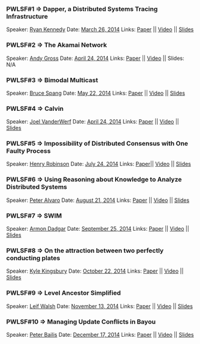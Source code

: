 ### PWLSF#1 => Dapper, a Distributed Systems Tracing Infrastructure
Speaker: [Ryan Kennedy](https://twitter.com/rckenned)
Date: [March 26, 2014](http://www.meetup.com/papers-we-love-too/events/168085182/)
Links: [Paper](http://research.google.com/pubs/pub36356.html) || [Video](https://www.youtube.com/watch?v=ya9X63VPgV8) || [Slides](https://speakerdeck.com/paperswelove/pwl-sf-number-1-equals-ryan-kennedy-on-dapper-a-distributed-systems-tracing-infrastructure)

### PWLSF#2 => The Akamai Network
Speaker: [Andy Gross](https://twitter.com/argv0)
Date: [April 24, 2014](http://www.meetup.com/papers-we-love-too/events/168294502/)
Links: [Paper](http://www.akamai.com/dl/technical_publications/network_overview_osr.pdf) || [Video](https://www.youtube.com/watch?v=bQCT93D1bsM) || Slides: N/A

### PWLSF#3 => Bimodal Multicast
Speaker: [Bruce Spang](https://twitter.com/brucespang)
Date: [May 22, 2014](http://www.meetup.com/papers-we-love-too/events/168461962/)
Links: [Paper](http://www.csl.mtu.edu/cs6461/www/Reading/Birman99.pdf) || [Video](https://www.youtube.com/watch?v=iBvWB2K2ULU) || [Slides](https://speakerdeck.com/paperswelove/pwlsf-number-3-equals-bruce-spang-on-bimodal-multicast)

### PWLSF#4 => Calvin
Speaker: [Joel VanderWerf](https://twitter.com/JoelVanderWerf)
Date: [April 24, 2014](http://www.meetup.com/papers-we-love-too/events/171291972/)
Links: [Paper](http://www.cs.yale.edu/homes/dna/papers/calvin-sigmod12.pdf) || [Video](https://www.youtube.com/watch?v=RxMBqVLfei0) || [Slides](https://speakerdeck.com/paperswelove/pwlsf-number-4-equals-joel-vanderwerf-on-calvin)

### PWLSF#5 => Impossibility of Distributed Consensus with One Faulty Process
Speaker: [Henry Robinson](https://twitter.com/HenryR)
Date: [July 24, 2014](http://www.meetup.com/papers-we-love-too/events/168566452/)
Links: [Paper](http://macs.citadel.edu/rudolphg/csci604/ImpossibilityofConsensus.pdf)|| [Video](https://www.youtube.com/watch?v=HAimnwG4Qv4) || [Slides](https://speakerdeck.com/paperswelove/pwlsf-number-5-equals-henry-robinson-on-flp-imp-of-distributed-consensus-w-one-faulty-process)

### PWLSF#6 => Using Reasoning about Knowledge to Analyze Distributed Systems
Speaker: [Peter Alvaro](https://twitter.com/palvaro)
Date: [August 21, 2014](http://www.meetup.com/papers-we-love-too/events/168821902/)
Links: [Paper](https://www.cs.cornell.edu/home/halpern/papers/UsingRAK.pdf) || [Video](https://www.youtube.com/watch?v=CxZrBwhXHdo) || [Slides](https://speakerdeck.com/paperswelove/pwlsf-number-6-equals-peter-alvaro-using-reasoning-about-knowledge-to-analyze-distributed-systems)

### PWLSF#7 => SWIM
Speaker: [Armon Dadgar](https://twitter.com/armon)
Date: [September 25, 2014](http://www.meetup.com/papers-we-love-too/events/176288712/)
Links: [Paper](http://www.cs.cornell.edu/~asdas/research/dsn02-swim.pdf) || [Video](https://www.youtube.com/watch?v=aVYEY75qn3c) || [Slides](https://speakerdeck.com/paperswelove/pwlsf-number-7-equals-armon-dadgar-on-swim)

### PWLSF#8 => On the attraction between two perfectly conducting plates
Speaker: [Kyle Kingsbury](https://twitter.com/aphyr)
Date: [October 22, 2014](http://www.meetup.com/papers-we-love-too/events/187600122/)
Links: [Paper](https://github.com/papers-we-love/papers-we-love/blob/master/physics/on-the-attraction-of-two-perfectly-conducting-plates.pdf?raw=true) || [Video]() || [Slides]()

### PWLSF#9 => Level Ancestor Simplified
Speaker: [Leif Walsh](https://twitter.com/leifwalsh)
Date: [November 13, 2014](http://www.meetup.com/papers-we-love-too/events/197577972/)
Links: [Paper](https://github.com/papers-we-love/papers-we-love/blob/master/data_structures/level-ancestor-simplified.pdf) || [Video]() || [Slides]()

### PWLSF#10 => Managing Update Conflicts in Bayou
Speaker: [Peter Bailis](http://twitter.com/pbailis)
Date: [December 17, 2014](http://www.meetup.com/papers-we-love-too/events/197678922/)
Links: [Paper](http://db.cs.berkeley.edu/cs286/papers/bayou-sosp1995.pdf) || [Video]() || [Slides]()
